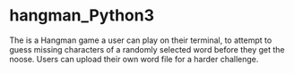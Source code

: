 # hangman_Python3
The is a Hangman game a user can play on their terminal, to attempt to guess missing characters of a randomly selected word before they get the noose. Users can upload their own word file for a harder challenge.
